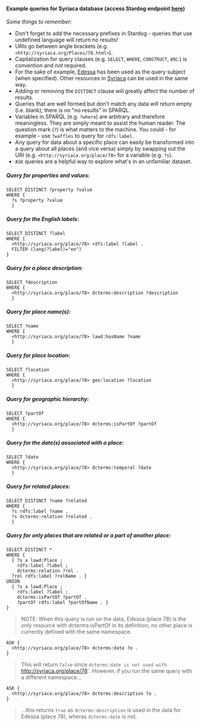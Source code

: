 #### Example queries for Syriaca database (access Stardog endpoint [here](http://dev-rdf.library.vanderbilt.edu/))

_Some things to remember:_
* Don't forget to add the necessary prefixes in Stardog - queries that use undefined language will return no results!
* URIs go between angle brackets (e.g. `<http://syriaca.org/Places/78.html>`).
* Capitalization for query clauses (e.g. `SELECT`, `WHERE`, `CONSTRUCT`, etc.) is convention and _not_ required.
* For the sake of example, [Edessa](http://syriaca.org/place/78/html) has been used as the query subject (when specified). Other resources in [Syriaca](syriaca.org) can be used in the same way.
* Adding or removing the `DISTINCT` clause will greatly affect the number of results.
* Queries that are well formed but don't match any data will return empty (i.e. blank); there is no "no results" in SPARQL.
* Variables in SPARQL (e.g. `?where`) are arbitrary and therefore meaningless. They are simply meant to assist the human reader. The question mark (`?`) is what matters to the machine. You could - for example - use `?waffles` to query for `rdfs:label`.
* Any query for data about a specific place can easily be transformed into a query about all places (and vice versa) simply by swapping out the URI (e.g. `<http://syriaca.org/place/78>` for a variable (e.g. `?s`).
* `ASK` queries are a helpful way to explore what's in an unfamiliar dataset.

##### Query for properties and values:

```
SELECT DISTINCT ?property ?value
WHERE {
  ?s ?property ?value
  }
```


##### Query for the English labels:

```
SELECT DISTINCT ?label
WHERE {
  <http://syriaca.org/place/78> rdfs:label ?label .
  FILTER (lang(?label)="en")
}
```


##### Query for a place description:

```
SELECT ?description
WHERE {
  <http://syriaca.org/place/78> dcterms:description ?description
  }
```


##### Query for place name(s):

```
SELECT ?name
WHERE {
  <http://syriaca.org/place/78> lawd:hasName ?name
  }
```


##### Query for place location:

```
SELECT ?location
WHERE {
  <http://syriaca.org/place/78> geo:location ?location
  }
```


##### Query for geographic hierarchy:

```
SELECT ?partOf
WHERE {
  <http://syriaca.org/place/78> dcterms:isPartOf ?partOf
  }
```


##### Query for the date(s) associated with a place:

```
SELECT ?date
WHERE {
  <http://syriaca.org/place/78> dcterms:temporal ?date
  }
```


##### Query for related places:

```
SELECT DISTINCT ?name ?related
WHERE {
  ?s rdfs:label ?name .
  ?s dcterms:relation ?related .
  }
```


##### Query for only places that are related or a part of another place:

```
SELECT DISTINCT *
WHERE {
  { ?s a lawd:Place ;
    rdfs:label ?label ;
    dcterms:relation ?rel .
  ?rel rdfs:label ?relName . }
UNION 
  { ?s a lawd:Place ;
    rdfs:label ?label ;
    dcterms:isPartOf ?partOf .
    ?partOf rdfs:label ?partOfName . }
}
```
> NOTE: When this query is run on the data, Edessa (place 78) is the only resource with dcterms:isPartOf in its definition; no other place is currently defined with the same namespace.



```
ASK {
  <http://syriaca.org/place/78> dcterms:date ?o .
}
```
> This will return `false` since `dcterms:date is not used with `<http://syriaca.org/place/78>`. However, if you run the same query with a different namespace...

```
ASK {
  <http://syriaca.org/place/78> dcterms:description ?o .
}
```
> ...this returns `true` as `dcterms:description` is used in the data for Edessa (place 78), wheras `dcterms:date` is not.

